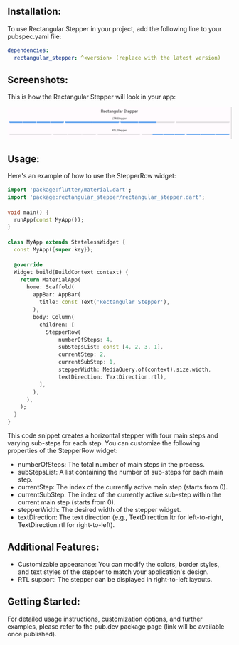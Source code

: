 ## Installation:

To use Rectangular Stepper in your project, add the following line to your pubspec.yaml file:

```yaml
dependencies:
  rectangular_stepper: ^<version> (replace with the latest version)
```

## Screenshots:

This is how the Rectangular Stepper will look in your app:

![Rectangular Stepper Example](assets/example_screenshot.png)

## Usage:

Here's an example of how to use the StepperRow widget:

```dart
import 'package:flutter/material.dart';
import 'package:rectangular_stepper/rectangular_stepper.dart';

void main() {
  runApp(const MyApp());
}

class MyApp extends StatelessWidget {
  const MyApp({super.key});

  @override
  Widget build(BuildContext context) {
    return MaterialApp(
      home: Scaffold(
        appBar: AppBar(
          title: const Text('Rectangular Stepper'),
        ),
        body: Column(
          children: [
            StepperRow(
                numberOfSteps: 4,
                subStepsList: const [4, 2, 3, 1],
                currentStep: 2,
                currentSubStep: 1,
                stepperWidth: MediaQuery.of(context).size.width,
                textDirection: TextDirection.rtl),
          ],
        ),
      ),
    );
  }
}
```

This code snippet creates a horizontal stepper with four main steps and varying sub-steps for each step. You can customize the following properties of the StepperRow widget:

- numberOfSteps: The total number of main steps in the process.
- subStepsList: A list containing the number of sub-steps for each main step.
- currentStep: The index of the currently active main step (starts from 0).
- currentSubStep: The index of the currently active sub-step within the current main step (starts from 0).
- stepperWidth: The desired width of the stepper widget.
- textDirection: The text direction (e.g., TextDirection.ltr for left-to-right, TextDirection.rtl for right-to-left).


## Additional Features:

- Customizable appearance: You can modify the colors, border styles, and text styles of the stepper to match your application's design.
- RTL support: The stepper can be displayed in right-to-left layouts.


## Getting Started:

For detailed usage instructions, customization options, and further examples, please refer to the pub.dev package page (link will be available once published).